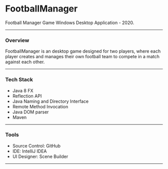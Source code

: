 # FootballManager

Football Manager Game Windows Desktop Application - 2020.

---

### **Overview**
FootballManager is an desktop game designed for two players, where each player creates and manages their own football team to compete in a match against each other.

---

### **Tech Stack**
- Java 8 FX
- Reflection API
- Java Naming and Directory Interface
- Remote Method Invocation
- Java DOM parser
- Maven

---

### **Tools**
- Source Control: GitHub
- IDE: IntelliJ IDEA
- UI Designer: Scene Builder

---